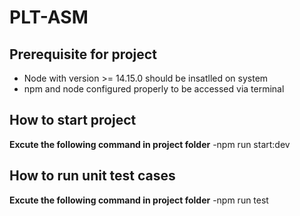 # PLT-ASM

## Prerequisite for project
- Node with version >= 14.15.0 should be insatlled on system
- npm and node configured properly to be accessed via terminal

## How to start project
**Excute the following command in project folder**
-npm run start:dev

## How to run unit test cases
**Excute the following command in project folder**
-npm run test

